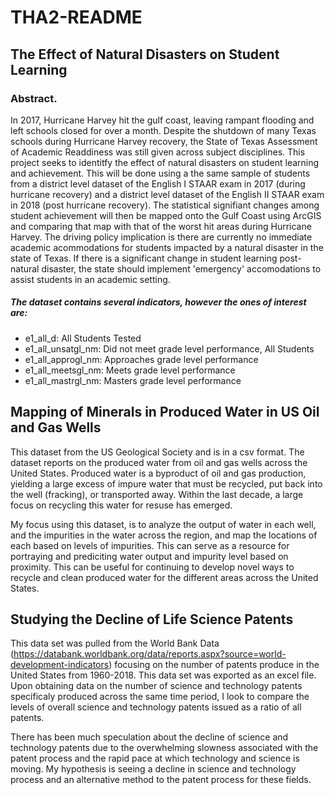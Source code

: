 # THA2-README
## **The Effect of Natural Disasters on Student Learning**
### Abstract.
In 2017, Hurricane Harvey hit the gulf coast, leaving rampant flooding and left schools closed for over a month. Despite the shutdown of many Texas schools during Hurricane Harvey recovery, the State of Texas Assessment of Academic Readdiness was still given across subject disciplines. This project seeks to identitfy the effect of natural disasters on student learning and achievement. This will be done using a the same sample of students from a district level dataset of the English I STAAR exam in 2017 (during hurricane recovery) and a district level dataset of the English II STAAR exam in 2018 (post hurricane recovery). The statistical signifiant changes among student achievement will then be mapped onto the Gulf Coast using ArcGIS and comparing that map with that of the worst hit areas during Hurricane Harvey. The driving policy implication is there are currently no immediate academic acommodations for students impacted by a natural disaster in the state of Texas. If there is a significant change in student learning post-natural disaster, the state should implement 'emergency' accomodations to assist students in an academic setting.

##### The dataset contains several indicators, however the ones of interest are:
- e1_all_d: All Students Tested
- e1_all_unsatgl_nm: Did not meet grade level performance, All Students
- e1_all_approgl_nm: Approaches grade level performance
- e1_all_meetsgl_nm: Meets grade level performance 
- e1_all_mastrgl_nm: Masters grade level performance

## **Mapping of Minerals in Produced Water in US Oil and Gas Wells**
This dataset from the US Geological Society and is in a csv format. The dataset reports on the produced water from oil and gas wells across the United States. Produced water is a byproduct of oil and gas production, yielding a large excess of impure water that must be recycled, put back into the well (fracking), or transported away. Within the last decade, a large focus on recycling this water for resuse has emerged.

My focus using this dataset, is to analyze the output of water in each well, and the impurities in the water across the region, and map the locations of each based on levels of impurities. This can serve as a resource for portraying and prediciting water output and impurity level based on proximity. This can be useful for continuing to develop novel ways to recycle and clean produced water for the different areas across the United States.

## **Studying the Decline of Life Science Patents**
This data set was pulled from the World Bank Data (https://databank.worldbank.org/data/reports.aspx?source=world-development-indicators) focusing on the number of patents produce in the United States from 1960-2018. This data set was exported as an excel file. Upon obtaining data on the number of science and technology patents specificaly produced across the same time period, I look to compare the levels of overall science and technology patents issued as a ratio of all patents.

There has been much speculation about the decline of science and technology patents due to the overwhelming slowness associated with the patent process and the rapid pace at which technology and science is moving. My hypothesis is seeing a decline in science and technology process and an alternative method to the patent process for these fields.

